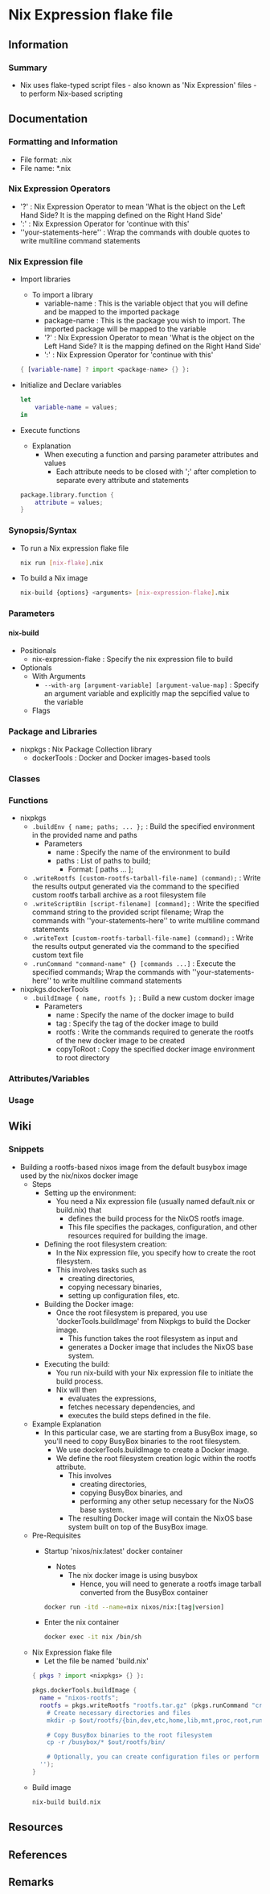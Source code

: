 # Nix Expression flake file

## Information
### Summary
+ Nix uses flake-typed script files - also known as 'Nix Expression' files - to perform Nix-based scripting

## Documentation
### Formatting and Information
+ File format: .nix
+ File name: *.nix

### Nix Expression Operators
+ '?' : Nix Expression Operator to mean 'What is the object on the Left Hand Side? It is the mapping defined on the Right Hand Side'
+ ':' : Nix Expression Operator for 'continue with this'
+ ''your-statements-here'' : Wrap the commands with double quotes to write multiline command statements

### Nix Expression file
- Import libraries
    - To import a library
        + variable-name : This is the variable object that you will define and be mapped to the imported package
        + package-name : This is the package you wish to import. The imported package will be mapped to the variable
        + '?' : Nix Expression Operator to mean 'What is the object on the Left Hand Side? It is the mapping defined on the Right Hand Side'
        + ':' : Nix Expression Operator for 'continue with this'
    ```nix
    { [variable-name] ? import <package-name> {} }:
    ```

- Initialize and Declare variables
    ```nix
    let
        variable-name = values;
    in
    ```

- Execute functions
    - Explanation
        - When executing a function and parsing parameter attributes and values
            + Each attribute needs to be closed with ';' after completion to separate every attribute and statements
    ```nix
    package.library.function {
        attribute = values;
    }
    ```

### Synopsis/Syntax
- To run a Nix expression flake file
    ```bash
    nix run [nix-flake].nix
    ```

- To build a Nix image
    ```bash
    nix-build {options} <arguments> [nix-expression-flake].nix
    ```

### Parameters
#### nix-build
- Positionals
    + nix-expression-flake : Specify the nix expression file to build
- Optionals
    - With Arguments
        + `--with-arg [argument-variable] [argument-value-map]` : Specify an argument variable and explicitly map the sepcified value to the variable
    - Flags

### Package and Libraries
- nixpkgs : Nix Package Collection library
    + dockerTools : Docker and Docker images-based tools

### Classes

### Functions
- nixpkgs
    - `.buildEnv { name; paths; ... };` : Build the specified environment in the provided name and paths
        - Parameters
            + name : Specify the name of the environment to build
            - paths : List of paths to build; 
                + Format: [ paths ... ];
    - `.writeRootfs [custom-rootfs-tarball-file-name] (command);` : Write the results output generated via the command to the specified custom rootfs tarball archive as a root filesystem file
    - `.writeScriptBin [script-filename] [command];` : Write the specified command string to the provided script filename; Wrap the commands with ''your-statements-here'' to write multiline command statements
    - `.writeText [custom-rootfs-tarball-file-name] (command);` : Write the results output generated via the command to the specified custom text file
    - `.runCommand "command-name" {} [commands ...]` : Execute the specified commands; Wrap the commands with ''your-statements-here'' to write multiline command statements
- nixpkgs.dockerTools
    - `.buildImage { name, rootfs };` : Build a new custom docker image
        - Parameters
            + name : Specify the name of the docker image to build
            + tag : Specify the tag of the docker image to build
            + rootfs : Write the commands required to generate the rootfs of the new docker image to be created
            + copyToRoot : Copy the specified docker image environment to root directory

### Attributes/Variables

### Usage

## Wiki

### Snippets
- Building a rootfs-based nixos image from the default busybox image used by the nix/nixos docker image
    - Steps
        - Setting up the environment: 
            - You need a Nix expression file (usually named default.nix or build.nix) that 
                + defines the build process for the NixOS rootfs image. 
                + This file specifies the packages, configuration, and other resources required for building the image.
        - Defining the root filesystem creation: 
            + In the Nix expression file, you specify how to create the root filesystem. 
            - This involves tasks such as 
                + creating directories, 
                + copying necessary binaries, 
                + setting up configuration files, etc. 
        - Building the Docker image: 
            - Once the root filesystem is prepared, you use 'dockerTools.buildImage' from Nixpkgs to build the Docker image. 
                + This function takes the root filesystem as input and 
                + generates a Docker image that includes the NixOS base system.
        - Executing the build: 
            - You run nix-build with your Nix expression file to initiate the build process. 
            - Nix will then
                + evaluates the expressions, 
                + fetches necessary dependencies, and 
                + executes the build steps defined in the file.
    - Example Explanation
        - In this particular case, we are starting from a BusyBox image, so you'll need to copy BusyBox binaries to the root filesystem.
            + We use dockerTools.buildImage to create a Docker image.
            - We define the root filesystem creation logic within the rootfs attribute. 
                - This involves 
                    + creating directories, 
                    + copying BusyBox binaries, and 
                    + performing any other setup necessary for the NixOS base system.
                + The resulting Docker image will contain the NixOS base system built on top of the BusyBox image.
    - Pre-Requisites
        - Startup 'nixos/nix:latest' docker container
            - Notes
                - The nix docker image is using busybox
                    + Hence, you will need to generate a rootfs image tarball converted from the BusyBox container
            ```bash
            docker run -itd --name=nix nixos/nix:[tag|version]
            ```

        - Enter the nix container
            ```bash
            docker exec -it nix /bin/sh
            ```
    - Nix Expression flake file
        + Let the file be named 'build.nix'
        ```nix
        { pkgs ? import <nixpkgs> {} }:

        pkgs.dockerTools.buildImage {
          name = "nixos-rootfs";
          rootfs = pkgs.writeRootfs "rootfs.tar.gz" (pkgs.runCommand "create-rootfs" {} ''
            # Create necessary directories and files
            mkdir -p $out/rootfs/{bin,dev,etc,home,lib,mnt,proc,root,run,sbin,sys,tmp,usr,var}

            # Copy BusyBox binaries to the root filesystem
            cp -r /busybox/* $out/rootfs/bin/

            # Optionally, you can create configuration files or perform any other setup required for your NixOS base system
          '');
        }
        ```
    - Build image
        ```bash
        nix-build build.nix
        ```

## Resources

## References

## Remarks

